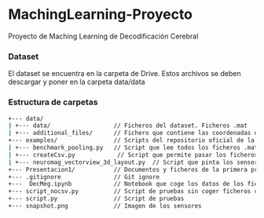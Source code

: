 # MachingLearning-Proyecto
Proyecto de Maching Learning de Decodificación Cerebral

### Dataset 

El dataset se encuentra en la carpeta de Drive. Estos archivos se deben descargar y poner en la carpeta data/data

### Estructura de carpetas

```sh
+--- data/
| +--- data/                  // Ficheros del dataset. Ficheros .mat
| +--- additional_files/      // Fichero que contiene las coordenadas de los sensores. Se utilizó para crear la imagen de los sensores
+--- examples/                // Scripts del repositorio oficial de la competición 
| +--- benchmark_pooling.py   // Script que lee todos los ficheros .mat, realiza un preprocesado y clasifica con LogicRegression
| +--- createCsv.py            // Script que permite pasar los ficheros .mat a formato csv
| +--- neuromag_vectorview_3d_layout.py  // Script que pinta los sensores en un dibujo.
+--- Presentacion1/           // Documentos y ficheros de la primera presentación
+--- .gitignore               // Git ignore
+---  DecMeg.ipynb            // Notebook que coge los datos de los ficheros .mat, realiza preprocesamiento de ventana de 500ms y devuelve X_train y y_train
+--- script_nocsv.py          // Script de pruebas sin coger ficheros csv. Sólo trabaando con ficheros .mat
+--- script.py                // Script de pruebas
+--- snapshot.png             // Imagen de los sensores
```
